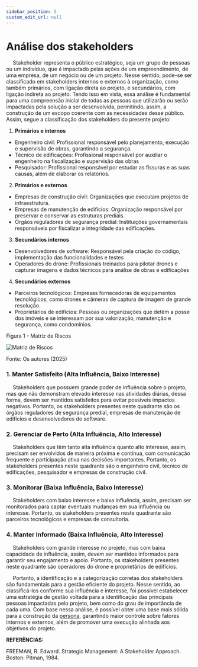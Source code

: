 ```yaml
---
sidebar_position: 5
custom_edit_url: null
---
```


# Análise dos stakeholders

&emsp; Stakeholder representa o público estratégico, seja um grupo de pessoas ou um indivíduo, que é impactado pelas ações de um empreendimento, de uma empresa, de um negócio ou de um projeto. Nesse sentido, pode-se ser classificado em stakeholders internos e externos à organização, como também primários, com ligação direta ao projeto, e secundários, com ligação indireta ao projeto. Tendo isso em vista, essa análise é fundamental para uma compreensão inicial de todas as pessoas que utilizarão ou serão impactadas pela solução a ser desenvolvida, permitindo, assim, a construção de um escopo coerente com as necessidades desse público. Assim, segue a classificação dos stakeholders do presente projeto:

1. **Primários e internos**  
* Engenheiro civil: Profissional responsável pelo planejamento, execução e supervisão de obras, garantindo a segurança.  
* Técnico de edificações: Profissional responsável por auxiliar o engenheiro na fiscalização e supervisão das obras  
* Pesquisador: Profissional responsável por estudar as fissuras e as suas causas, além de elaborar os relatórios.


2. **Primários e externos**  
* Empresas de construção civil: Organizações que executam projetos de infraestrutura.  
* Empresas de manutenção de edifícios: Organização responsável por preservar e conservar as estruturas prediais.  
* Órgãos reguladores de segurança predial: Instituições governamentais responsáveis por fiscalizar a integridade das edificações.

3. **Secundários internos**  
* Desenvolvedores de software: Responsável pela criação do código, implementação das funcionalidades e testes  
* Operadores do drone: Profissionais treinados para pilotar drones e capturar imagens e dados técnicos para análise de obras e edificações


4. **Secundários externos**  
* Parceiros tecnológicos: Empresas fornecedoras de equipamentos tecnológicos, como drones e câmeras de captura de imagem de grande resolução.   
* Proprietários de edifícios: Pessoas ou organizações que detêm a posse dos imóveis e se interessam por sua valorização, manutenção e segurança, como condomínios. 

<p style={{textAlign: 'center'}}>Figura 1 - Matriz de Riscos</p>

<div style={{margin: 25}}>
    <div style={{textAlign: 'center'}}>
        <img src={require("../../../static/img/business-model-canvas.svg").default} style={{width: 800}} alt="Matriz de Riscos" />
        <br />
    </div>
</div>

<p style={{textAlign: 'center'}}>Fonte: Os autores (2025)</p>

### **1\. Manter Satisfeito (Alta Influência, Baixo Interesse)**

&emsp; Stakeholders que possuem grande poder de influência sobre o projeto, mas que não demonstram elevado interesse nas atividades diárias, dessa forma, devem ser mantidos satisfeitos para evitar possíveis impactos negativos. Portanto, os stakeholders presentes neste quadrante são os órgãos reguladores de segurança predial, empresas de manutenção de edifícios e desenvolvedores de software.

### **2\. Gerenciar de Perto (Alta Influência, Alto Interesse)**

&emsp; Stakeholders que têm tanto alta influência quanto alto interesse, assim, precisam ser envolvidos de maneira próxima e contínua, com comunicação frequente e participação ativa nas decisões importantes. Portanto, os stakeholders presentes neste quadrante são o engenheiro civil, técnico de edificações, pesquisador e empresas de construção civil.

### **3\. Monitorar (Baixa Influência, Baixo Interesse)**

&emsp; Stakeholders com baixo interesse e baixa influência, assim, precisam ser monitorados para captar eventuais mudanças em sua influência ou interesse. Portanto, os stakeholders presentes neste quadrante são parceiros tecnológicos e empresas de consultoria.

### **4\. Manter Informado (Baixa Influência, Alto Interesse)**

&emsp; Stakeholders com grande interesse no projeto, mas com baixa capacidade de influência, assim, devem ser mantidos informados para garantir seu engajamento e apoio. Portanto, os stakeholders presentes neste quadrante são operadores do drone e proprietários de edifícios.

&emsp; Portanto, a identificação e a categorização corretas dos stakeholders são fundamentais para a gestão eficiente do projeto. Nesse sentido, ao classificá-los conforme sua influência e interesse, foi possível estabelecer uma estratégia de gestão voltada para a identificação das principais pessoas impactadas pelo projeto, bem como do grau de importância de cada uma. Com base nessa análise, é possível obter uma base mais sólida para a construção da [persona](../ux-ui/Personas.md), garantindo maior controle sobre fatores internos e externos, além de promover uma execução alinhada aos objetivos do projeto.

**REFERÊNCIAS:** 

FREEMAN, R. Edward. Strategic Management: A Stakeholder Approach. Boston: Pitman, 1984\.
